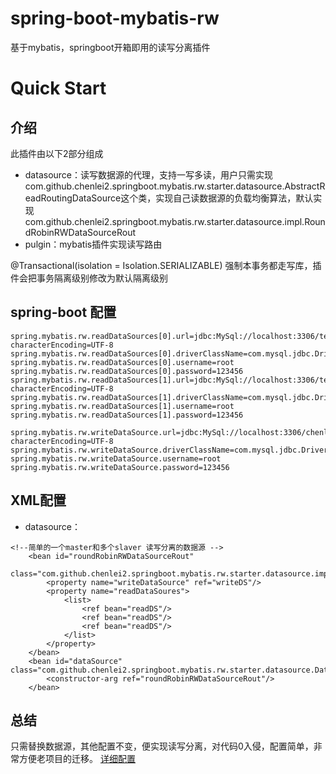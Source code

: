 # spring-boot-mybatis-rw
基于mybatis，springboot开箱即用的读写分离插件

# Quick Start

介绍
---
此插件由以下2部分组成
- datasource：读写数据源的代理，支持一写多读，用户只需实现 com.github.chenlei2.springboot.mybatis.rw.starter.datasource.AbstractReadRoutingDataSource这个类，实现自己读数据源的负载均衡算法，默认实现com.github.chenlei2.springboot.mybatis.rw.starter.datasource.impl.RoundRobinRWDataSourceRout
- pulgin：mybatis插件实现读写路由


@Transactional(isolation = Isolation.SERIALIZABLE) 强制本事务都走写库，插件会把事务隔离级别修改为默认隔离级别

spring-boot 配置
---
```
spring.mybatis.rw.readDataSources[0].url=jdbc:MySql://localhost:3306/test?characterEncoding=UTF-8
spring.mybatis.rw.readDataSources[0].driverClassName=com.mysql.jdbc.Driver
spring.mybatis.rw.readDataSources[0].username=root
spring.mybatis.rw.readDataSources[0].password=123456
spring.mybatis.rw.readDataSources[1].url=jdbc:MySql://localhost:3306/test?characterEncoding=UTF-8
spring.mybatis.rw.readDataSources[1].driverClassName=com.mysql.jdbc.Driver
spring.mybatis.rw.readDataSources[1].username=root
spring.mybatis.rw.readDataSources[1].password=123456

spring.mybatis.rw.writeDataSource.url=jdbc:MySql://localhost:3306/chenlei?characterEncoding=UTF-8
spring.mybatis.rw.writeDataSource.driverClassName=com.mysql.jdbc.Driver
spring.mybatis.rw.writeDataSource.username=root
spring.mybatis.rw.writeDataSource.password=123456
``` 

XML配置
---
- datasource：
```
<!--简单的一个master和多个slaver 读写分离的数据源 -->
	<bean id="roundRobinRWDataSourceRout"
	    class="com.github.chenlei2.springboot.mybatis.rw.starter.datasource.impl.RoundRobinRWDataSourceRout">
	    <property name="writeDataSource" ref="writeDS"/>
	    <property name="readDataSoures">
	        <list>
	            <ref bean="readDS"/>
	            <ref bean="readDS"/>
	            <ref bean="readDS"/>
	        </list>
	    </property>
	</bean>
	<bean id="dataSource" class="com.github.chenlei2.springboot.mybatis.rw.starter.datasource.DataSourceProxy">
		<constructor-arg ref="roundRobinRWDataSourceRout"/>
	</bean>
``` 

总结
---
只需替换数据源，其他配置不变，便实现读写分离，对代码0入侵，配置简单，非常方便老项目的迁移。
[详细配置](https://github.com/chenlei2/spring-boot-mybatis-rw/blob/master/spring-boot-mybatis-rw/mybatis-rw-sample-xml/src/main/resources/spring-mybatis.xml)
